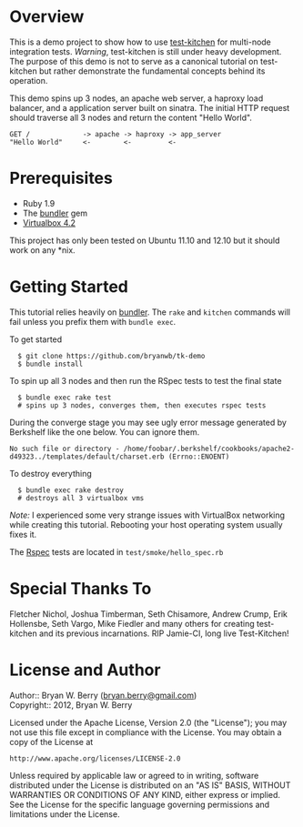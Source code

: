 Overview        
========

This is a demo project to show how to use [test-kitchen](https://github.com/opscode/test-kitchen) for
multi-node integration tests. _Warning_, test-kitchen is still under
heavy development. The purpose of this demo is not to serve as a
canonical tutorial on test-kitchen but rather demonstrate the
fundamental concepts behind its operation. 

This demo spins up 3 nodes, an apache web server, a haproxy load
balancer, and a application server built on sinatra. The initial HTTP
request should traverse all 3 nodes and return the content "Hello World".

    GET /             -> apache -> haproxy -> app_server  
    "Hello World"     <-        <-         <-

Prerequisites
=============

* Ruby 1.9
* The [bundler](http://gembundler.com/) gem
* [Virtualbox 4.2](http://virtualbox.org)


This project has only been tested on Ubuntu 11.10 and 12.10 but it
should work on any *nix.

Getting Started
===============

This tutorial relies heavily on [bundler](http://gembundler.com/). The
`rake` and `kitchen` commands will fail unless you prefix them with
`bundle exec`.

To get started

```Shell
  $ git clone https://github.com/bryanwb/tk-demo 
  $ bundle install
```

To spin up all 3 nodes and then run the RSpec tests to test the final state

```Shell
  $ bundle exec rake test
  # spins up 3 nodes, converges them, then executes rspec tests
```

During the converge stage you may see ugly error message generated by
Berkshelf like the one below. You can ignore them.

    No such file or directory - /home/foobar/.berkshelf/cookbooks/apache2-d49323../templates/default/charset.erb (Errno::ENOENT)
    

To destroy everything

```Shell
  $ bundle exec rake destroy
  # destroys all 3 virtualbox vms
```

*Note:* I experienced some very strange issues with VirtualBox
 networking while creating this tutorial. Rebooting your host
 operating system usually fixes it.


The [Rspec](https://www.relishapp.com/rspec) tests are located in
`test/smoke/hello_spec.rb`



Special Thanks To
=================

Fletcher Nichol, Joshua Timberman, Seth Chisamore, Andrew Crump, Erik
Hollensbe, Seth Vargo, Mike Fiedler and many others for creating
test-kitchen and its previous incarnations. RIP Jamie-CI, long live
Test-Kitchen!



License and Author
==================

Author::                Bryan W. Berry (<bryan.berry@gmail.com>)  
Copyright::             2012, Bryan W. Berry  


Licensed under the Apache License, Version 2.0 (the "License");
you may not use this file except in compliance with the License.
You may obtain a copy of the License at

    http://www.apache.org/licenses/LICENSE-2.0

Unless required by applicable law or agreed to in writing, software
distributed under the License is distributed on an "AS IS" BASIS,
WITHOUT WARRANTIES OR CONDITIONS OF ANY KIND, either express or implied.
See the License for the specific language governing permissions and
limitations under the License.
